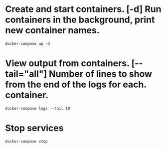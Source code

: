 #  Create and start containers. [-d] Run containers in the background, print new container names.
    docker-compose up -d

#  View output from containers. [--tail="all"] Number of lines to show from the end of the logs for each. container.
    docker-compose logs --tail 10

#  Stop services
    docker-compose stop
